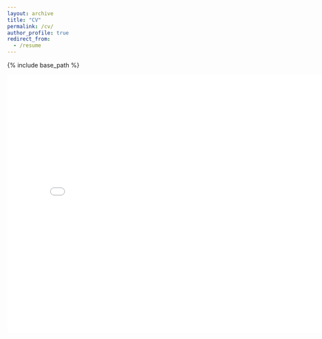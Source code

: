 ```yaml
---
layout: archive
title: "CV"
permalink: /cv/
author_profile: true
redirect_from:
  - /resume
---
```


{% include base_path %}

<iframe
    src="/web/viewer.html?file={{ site.baseurl }}/files/cv/cv.pdf"
    width="800px"
    height="600px"
    style="border: none;" />
